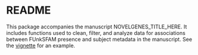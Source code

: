 # README

This package accompanies the manuscript NOVELGENES_TITLE_HERE. It includes
functions used to clean, filter, and analyze data for associations between
FUnkSFAM presence and subject metadata in the manuscript. See the
[vignette](./novelgeneshmp/vignettes/example-run.md) for an example.

